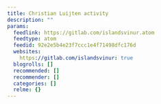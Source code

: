 ```yaml
---
title: Christian Luijten activity
description: ""
params:
  feedlink: https://gitlab.com/islandsvinur.atom
  feedtype: atom
  feedid: 92e2e5b4e23f7ccc1e4f71498dfc176d
  websites:
    https://gitlab.com/islandsvinur: true
  blogrolls: []
  recommended: []
  recommender: []
  categories: []
  relme: {}
---
```


